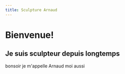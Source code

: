 ```yaml
---
title: Sculpture Arnaud
---
```


# Bienvenue!

## Je suis sculpteur depuis longtemps


  bonsoir je m'appelle Arnaud moi aussi
